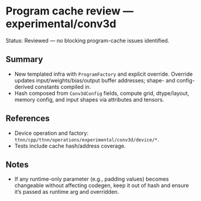 # Program cache review — experimental/conv3d

Status: Reviewed — no blocking program-cache issues identified.

## Summary
- New templated infra with `ProgramFactory` and explicit override. Override updates input/weights/bias/output buffer addresses; shape- and config-derived constants compiled in.
- Hash composed from `Conv3dConfig` fields, compute grid, dtype/layout, memory config, and input shapes via attributes and tensors.

## References
- Device operation and factory: `ttnn/cpp/ttnn/operations/experimental/conv3d/device/*`.
- Tests include cache hash/address coverage.

## Notes
- If any runtime-only parameter (e.g., padding values) becomes changeable without affecting codegen, keep it out of hash and ensure it’s passed as runtime arg and overridden.
